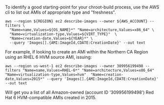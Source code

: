 To identify a good starting-point for your chroot-build process, use the AWS cli to list out AMIs of appropriate type and "freshness".

~~~
aws --region ${REGION} ec2 describe-images --owner ${AWS_ACCOUNT} --filters \
  "Name=name,Values=${OS_NAME}*" "Name=architecture,Values=x86_64" \
  "Name=virtualization-type,Values=${VIRT_TYPE}"  \
  "Name=creation-date,Values=${YEAR}*" \
  --query 'Images[].{AMI:ImageId,CDATE:CreationDate}' --out text
~~~

For example, if looking to create an AMI within the Northern CA Region using an RHEL 6 HVM source AMI, issuing:

~~~
aws --region us-west-1 ec2 describe-images --owner 309956199498 --filters "Name=name,Values=RHEL-6*" "Name=architecture,Values=x86_64" "Name=virtualization-type,Values=hvm"  "Name=creation-date,Values=2015*" --query 'Images[].{AMI:ImageId,CDATE:CreationDate}' --out text
~~~

Will get you a list of all Amazon-owned (account ID '309956199498') Red Hat 6 HVM-compatible AMIs created in 2015.

